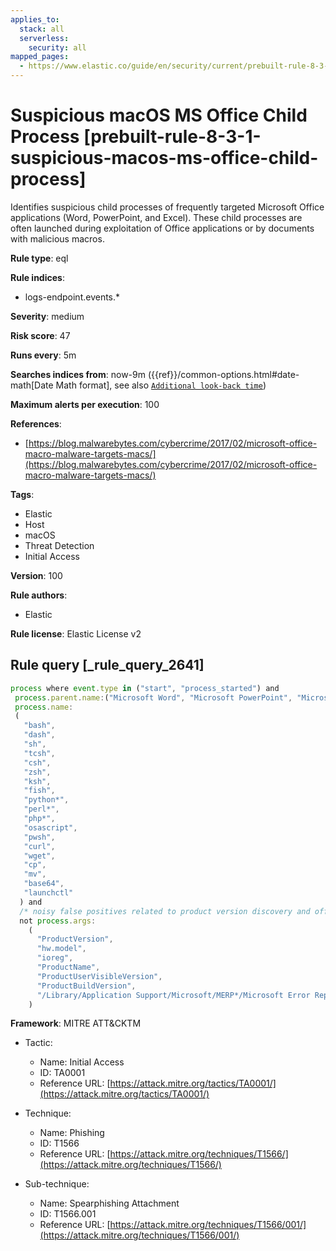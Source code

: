 ```yaml
---
applies_to:
  stack: all
  serverless:
    security: all
mapped_pages:
  - https://www.elastic.co/guide/en/security/current/prebuilt-rule-8-3-1-suspicious-macos-ms-office-child-process.html
---
```


# Suspicious macOS MS Office Child Process [prebuilt-rule-8-3-1-suspicious-macos-ms-office-child-process]

Identifies suspicious child processes of frequently targeted Microsoft Office applications (Word, PowerPoint, and Excel). These child processes are often launched during exploitation of Office applications or by documents with malicious macros.

**Rule type**: eql

**Rule indices**:

* logs-endpoint.events.*

**Severity**: medium

**Risk score**: 47

**Runs every**: 5m

**Searches indices from**: now-9m ({{ref}}/common-options.html#date-math[Date Math format], see also [`Additional look-back time`](docs-content://solutions/security/detect-and-alert/create-detection-rule.md#rule-schedule))

**Maximum alerts per execution**: 100

**References**:

* [https://blog.malwarebytes.com/cybercrime/2017/02/microsoft-office-macro-malware-targets-macs/](https://blog.malwarebytes.com/cybercrime/2017/02/microsoft-office-macro-malware-targets-macs/)

**Tags**:

* Elastic
* Host
* macOS
* Threat Detection
* Initial Access

**Version**: 100

**Rule authors**:

* Elastic

**Rule license**: Elastic License v2

## Rule query [_rule_query_2641]

```js
process where event.type in ("start", "process_started") and
 process.parent.name:("Microsoft Word", "Microsoft PowerPoint", "Microsoft Excel") and
 process.name:
 (
   "bash",
   "dash",
   "sh",
   "tcsh",
   "csh",
   "zsh",
   "ksh",
   "fish",
   "python*",
   "perl*",
   "php*",
   "osascript",
   "pwsh",
   "curl",
   "wget",
   "cp",
   "mv",
   "base64",
   "launchctl"
  ) and
  /* noisy false positives related to product version discovery and office errors reporting */
  not process.args:
    (
      "ProductVersion",
      "hw.model",
      "ioreg",
      "ProductName",
      "ProductUserVisibleVersion",
      "ProductBuildVersion",
      "/Library/Application Support/Microsoft/MERP*/Microsoft Error Reporting.app/Contents/MacOS/Microsoft Error Reporting"
    )
```

**Framework**: MITRE ATT&CKTM

* Tactic:

    * Name: Initial Access
    * ID: TA0001
    * Reference URL: [https://attack.mitre.org/tactics/TA0001/](https://attack.mitre.org/tactics/TA0001/)

* Technique:

    * Name: Phishing
    * ID: T1566
    * Reference URL: [https://attack.mitre.org/techniques/T1566/](https://attack.mitre.org/techniques/T1566/)

* Sub-technique:

    * Name: Spearphishing Attachment
    * ID: T1566.001
    * Reference URL: [https://attack.mitre.org/techniques/T1566/001/](https://attack.mitre.org/techniques/T1566/001/)



